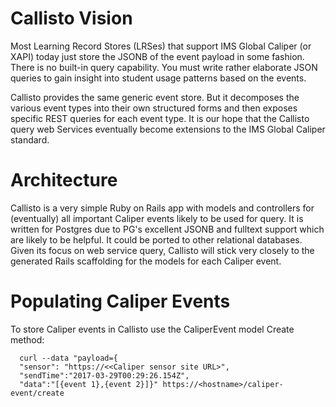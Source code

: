 # Callisto Vision

Most Learning Record Stores (LRSes) that support IMS Global Caliper (or XAPI) today
just store the JSONB of the event payload in some fashion.  There is no built-in
query capability. You must write rather elaborate JSON queries to gain insight
into student usage patterns based on the events.  

Callisto provides the same generic event store. But it decomposes the various
event types into their own structured forms and then exposes specific REST
queries for each event type. It is our hope that the Callisto query web Services
eventually become extensions to the IMS Global Caliper standard. 

# Architecture

Callisto is a very simple Ruby on Rails app with models and controllers for (eventually)
all important Caliper events likely to be used for query.  It is written for Postgres
due to PG's excellent JSONB and fulltext support which are likely to be helpful.
It could be ported to other relational databases.  Given its focus on web service query,
Callisto will stick very closely to the generated Rails scaffolding for the models for each Caliper event. 

# Populating Caliper Events

To store Caliper events in Callisto use the CaliperEvent model Create method: 

```
  curl --data "payload={
  "sensor": "https://<<Caliper sensor site URL>",
  "sendTime":"2017-03-29T00:29:26.154Z",
  "data":"[{event 1},{event 2}]}" https://<hostname>/caliper-event/create
```
